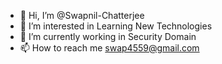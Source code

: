 - 👋 Hi, I’m @Swapnil-Chatterjee
- 👀 I’m interested in Learning New Technologies
- 🌱 I’m currently working in Security Domain
- 📫 How to reach me swap4559@gmail.com

<!---
Swapnil-Chatterjee/Swapnil-Chatterjee is a ✨ special ✨ repository because its `README.md` (this file) appears on your GitHub profile.
You can click the Preview link to take a look at your changes.
--->
